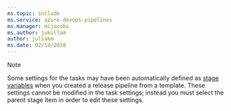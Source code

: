 ```yaml
---
ms.topic: include
ms.service: azure-devops-pipelines
ms.manager: mijacobs
ms.author: jukullam
author: juliakm
ms.date: 02/14/2020
---
```


> [!NOTE]
> Some settings for the tasks may have been automatically defined as
> [stage variables](../../release/variables.md#custom-variables)
> when you created a release pipeline from a template.
> These settings cannot be modified in the task settings; instead you must
> select the parent stage item in order to edit these settings.
